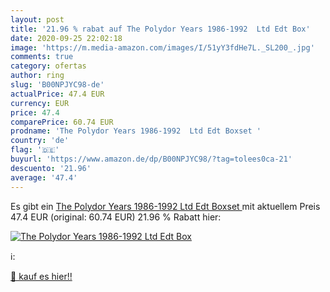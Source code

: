 ```yaml
---
layout: post
title: '21.96 % rabat auf The Polydor Years 1986-1992  Ltd Edt Box'
date: 2020-09-25 22:02:18
image: 'https://m.media-amazon.com/images/I/51yY3fdHe7L._SL200_.jpg'
comments: true
category: ofertas
author: ring
slug: 'B00NPJYC98-de'
actualPrice: 47.4 EUR
currency: EUR
price: 47.4
comparePrice: 60.74 EUR
prodname: 'The Polydor Years 1986-1992  Ltd Edt Boxset '
country: 'de'
flag: '🇩🇪'
buyurl: 'https://www.amazon.de/dp/B00NPJYC98/?tag=tolees0ca-21'
descuento: '21.96'
average: '47.4'
---
```


Es gibt ein [The Polydor Years 1986-1992  Ltd Edt Boxset ](https://www.amazon.de/dp/B00NPJYC98/?tag=tolees0ca-21) mit aktuellem Preis 47.4 EUR (original: 60.74 EUR) 21.96 % Rabatt hier:

[![The Polydor Years 1986-1992  Ltd Edt Box](https://m.media-amazon.com/images/I/51yY3fdHe7L._SL200_.jpg)](https://www.amazon.de/dp/B00NPJYC98/?tag=tolees0ca-21)

ℹ️:


[🛒 kauf es hier!!](https://www.amazon.de/dp/B00NPJYC98/?tag=tolees0ca-21)
